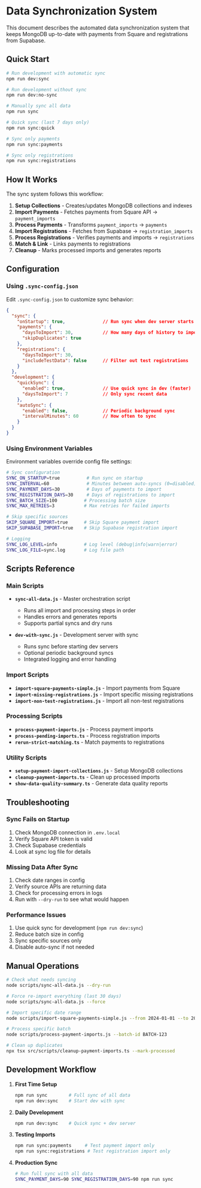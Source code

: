 # Data Synchronization System

This document describes the automated data synchronization system that keeps MongoDB up-to-date with payments from Square and registrations from Supabase.

## Quick Start

```bash
# Run development with automatic sync
npm run dev:sync

# Run development without sync
npm run dev:no-sync

# Manually sync all data
npm run sync

# Quick sync (last 7 days only)
npm run sync:quick

# Sync only payments
npm run sync:payments

# Sync only registrations
npm run sync:registrations
```

## How It Works

The sync system follows this workflow:

1. **Setup Collections** - Creates/updates MongoDB collections and indexes
2. **Import Payments** - Fetches payments from Square API → `payment_imports`
3. **Process Payments** - Transforms `payment_imports` → `payments`
4. **Import Registrations** - Fetches from Supabase → `registration_imports`
5. **Process Registrations** - Verifies payments and imports → `registrations`
6. **Match & Link** - Links payments to registrations
7. **Cleanup** - Marks processed imports and generates reports

## Configuration

### Using `.sync-config.json`

Edit `.sync-config.json` to customize sync behavior:

```json
{
  "sync": {
    "onStartup": true,              // Run sync when dev server starts
    "payments": {
      "daysToImport": 30,           // How many days of history to import
      "skipDuplicates": true
    },
    "registrations": {
      "daysToImport": 30,
      "includeTestData": false      // Filter out test registrations
    }
  },
  "development": {
    "quickSync": {
      "enabled": true,              // Use quick sync in dev (faster)
      "daysToImport": 7             // Only sync recent data
    },
    "autoSync": {
      "enabled": false,             // Periodic background sync
      "intervalMinutes": 60         // How often to sync
    }
  }
}
```

### Using Environment Variables

Environment variables override config file settings:

```bash
# Sync configuration
SYNC_ON_STARTUP=true          # Run sync on startup
SYNC_INTERVAL=60              # Minutes between auto-syncs (0=disabled)
SYNC_PAYMENT_DAYS=30          # Days of payments to import
SYNC_REGISTRATION_DAYS=30     # Days of registrations to import
SYNC_BATCH_SIZE=100          # Processing batch size
SYNC_MAX_RETRIES=3           # Max retries for failed imports

# Skip specific sources
SKIP_SQUARE_IMPORT=true      # Skip Square payment import
SKIP_SUPABASE_IMPORT=true    # Skip Supabase registration import

# Logging
SYNC_LOG_LEVEL=info          # Log level (debug|info|warn|error)
SYNC_LOG_FILE=sync.log       # Log file path
```

## Scripts Reference

### Main Scripts

- **`sync-all-data.js`** - Master orchestration script
  - Runs all import and processing steps in order
  - Handles errors and generates reports
  - Supports partial syncs and dry runs

- **`dev-with-sync.js`** - Development server with sync
  - Runs sync before starting dev servers
  - Optional periodic background syncs
  - Integrated logging and error handling

### Import Scripts

- **`import-square-payments-simple.js`** - Import payments from Square
- **`import-missing-registrations.js`** - Import specific missing registrations
- **`import-non-test-registrations.js`** - Import all non-test registrations

### Processing Scripts

- **`process-payment-imports.js`** - Process payment imports
- **`process-pending-imports.ts`** - Process registration imports
- **`rerun-strict-matching.ts`** - Match payments to registrations

### Utility Scripts

- **`setup-payment-import-collections.js`** - Setup MongoDB collections
- **`cleanup-payment-imports.ts`** - Clean up processed imports
- **`show-data-quality-summary.ts`** - Generate data quality reports

## Troubleshooting

### Sync Fails on Startup

1. Check MongoDB connection in `.env.local`
2. Verify Square API token is valid
3. Check Supabase credentials
4. Look at sync log file for details

### Missing Data After Sync

1. Check date ranges in config
2. Verify source APIs are returning data
3. Check for processing errors in logs
4. Run with `--dry-run` to see what would happen

### Performance Issues

1. Use quick sync for development (`npm run dev:sync`)
2. Reduce batch size in config
3. Sync specific sources only
4. Disable auto-sync if not needed

## Manual Operations

```bash
# Check what needs syncing
node scripts/sync-all-data.js --dry-run

# Force re-import everything (last 30 days)
node scripts/sync-all-data.js --force

# Import specific date range
node scripts/import-square-payments-simple.js --from 2024-01-01 --to 2024-01-31

# Process specific batch
node scripts/process-payment-imports.js --batch-id BATCH-123

# Clean up duplicates
npx tsx src/scripts/cleanup-payment-imports.ts --mark-processed
```

## Development Workflow

1. **First Time Setup**
   ```bash
   npm run sync        # Full sync of all data
   npm run dev:sync    # Start dev with sync
   ```

2. **Daily Development**
   ```bash
   npm run dev:sync    # Quick sync + dev server
   ```

3. **Testing Imports**
   ```bash
   npm run sync:payments     # Test payment import only
   npm run sync:registrations # Test registration import only
   ```

4. **Production Sync**
   ```bash
   # Run full sync with all data
   SYNC_PAYMENT_DAYS=90 SYNC_REGISTRATION_DAYS=90 npm run sync
   ```